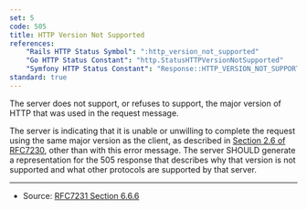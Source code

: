```yaml
---
set: 5
code: 505
title: HTTP Version Not Supported
references:
    "Rails HTTP Status Symbol": ":http_version_not_supported"
    "Go HTTP Status Constant": "http.StatusHTTPVersionNotSupported"
    "Symfony HTTP Status Constant": "Response::HTTP_VERSION_NOT_SUPPORTED"
standard: true
---
```


The server does not support, or refuses to support, the major version of HTTP that was used in the request message.

The server is indicating that it is unable or unwilling to complete the request using the same major version as the client, as described in [Section 2.6 of RFC7230][2], other than with this error message. The server SHOULD generate a representation for the 505 response that describes why that version is not supported and what other protocols are supported by that server.

---

* Source: [RFC7231 Section 6.6.6][1]

[1]: <http://tools.ietf.org/html/rfc7231#section-6.6.6>
[2]: <http://tools.ietf.org/html/rfc7230#section-2.6>
